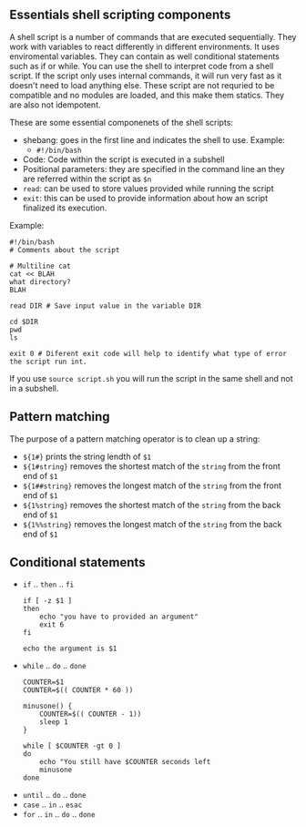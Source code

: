 ## Essentials shell scripting components

A shell script is a number of commands that are executed sequentially. They work with variables to react differently in different environments. It uses enviromental variables. They can contain as well conditional statements such as if or while. You can use the shell to interpret code from a shell script. If the script only uses internal commands, it will run very fast as it doesn't need to load anything else. These script are not requried to be compatible and no modules are loaded, and this make them statics. They are also not idempotent.

These are some essential componenets of the shell scripts:
 * shebang: goes in the first line and indicates the shell to use. Example:
   * `#!/bin/bash`
 * Code: Code within the script is executed in a subshell
 * Positional parameters: they are specified in the command line an they are referred within the script as `$n`
 * `read`: can be used to store values provided while running the script
 * `exit`: this can be used to provide information about how an script finalized its execution.

Example:

```
#!/bin/bash
# Comments about the script

# Multiline cat
cat << BLAH
what directory?
BLAH

read DIR # Save input value in the variable DIR

cd $DIR
pwd
ls

exit 0 # Diferent exit code will help to identify what type of error the script run int.
```

If you use `source script.sh` you will run the script in the same shell and not in a subshell.

## Pattern matching

The purpose of a pattern matching operator is to clean up a string:
 * `${1#}` prints the string lendth of `$1`
 * `${1#string}` removes the shortest match of the `string` from the front end of `$1`
 * `${1##string}` removes the longest match of the `string` from the front end of `$1`
 * `${1%string}` removes the shortest match of the `string` from the back end of `$1`
 * `${1%%string}` removes the longest match of the `string` from the back end of `$1`

## Conditional statements

 * `if` .. `then` .. `fi`
    ```
    if [ -z $1 ]
    then
        echo "you have to provided an argument"
        exit 6
    fi

    echo the argument is $1
    ```
 * `while` .. `do` .. `done`
    ```
    COUNTER=$1
    COUNTER=$(( COUNTER * 60 ))

    minusone() {
        COUNTER=$(( COUNTER - 1))
        sleep 1
    }

    while [ $COUNTER -gt 0 ]
    do
        echo "You still have $COUNTER seconds left
        minusone
    done
    ```
 * `until` .. `do` .. `done`
 * `case` .. `in` .. `esac`
 * `for` .. `in` .. `do` .. `done`
